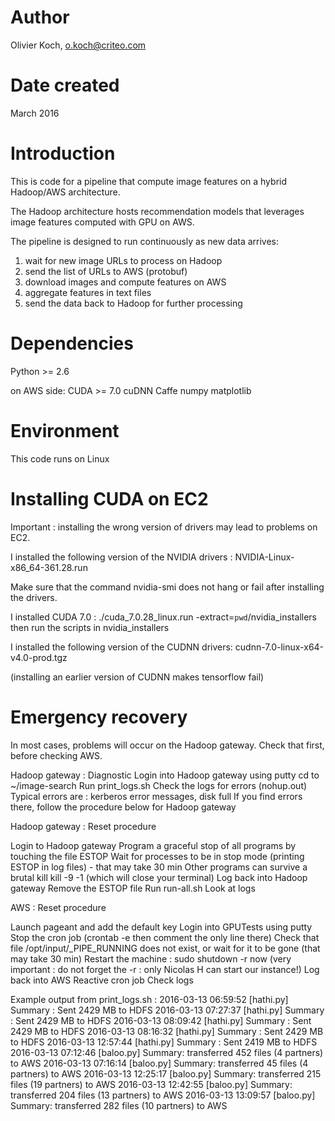 Author
==========================================================
Olivier Koch, o.koch@criteo.com


Date created
==========================================================
March 2016


Introduction
==========================================================
This is code for a pipeline that compute image features on a hybrid Hadoop/AWS architecture.

The Hadoop architecture hosts recommendation models that leverages image features computed with GPU on AWS.

The pipeline is designed to run continuously as new data arrives:

1. wait for new image URLs to process on Hadoop
2. send the list of URLs to AWS (protobuf)
3. download images and compute features on AWS
4. aggregate features in text files
5. send the data back to Hadoop for further processing


Dependencies
==========================================================
Python >= 2.6

on AWS side:
CUDA >= 7.0
cuDNN
Caffe
numpy
matplotlib


Environment
==========================================================
This code runs on Linux


Installing CUDA on EC2
==========================================================

Important : installing the wrong version of drivers may lead to problems on EC2.

I installed the following version of the NVIDIA drivers : NVIDIA-Linux-x86_64-361.28.run

Make sure that the command nvidia-smi does not hang or fail after installing the drivers.

I installed CUDA 7.0 : 
./cuda_7.0.28_linux.run -extract=`pwd`/nvidia_installers
then run the scripts in nvidia_installers

I installed the following version of the CUDNN drivers: cudnn-7.0-linux-x64-v4.0-prod.tgz

(installing an earlier version of CUDNN makes tensorflow fail)


Emergency recovery
==========================================================
In most cases, problems will occur on the Hadoop gateway.  Check that first, before checking AWS.

Hadoop gateway : Diagnostic
Login into Hadoop gateway using putty
cd to ~/image-search
Run print_logs.sh
Check the logs for errors (nohup.out)
Typical errors are : kerberos error messages, disk full
If you find errors there, follow the procedure below for Hadoop gateway


Hadoop gateway : Reset procedure

Login to Hadoop gateway
Program a graceful stop of all programs by touching the file ESTOP
Wait for processes to be in stop mode (printing ESTOP in log files) - that may take 30 min
Other programs can survive a brutal kill
kill -9 -1 (which will close your terminal)
Log back into Hadoop gateway
Remove the ESTOP file
Run run-all.sh
Look at logs

AWS : Reset procedure

Launch pageant and add the default key
Login into GPUTests using putty
Stop the cron job (crontab -e then comment the only line there)
Check that file /opt/input/_PIPE_RUNNING does not exist, or wait for it to be gone (that may take 30 min)
Restart the machine : sudo shutdown -r now
(very important : do not forget the -r : only Nicolas H can start our instance!)
Log back into AWS
Reactive cron job
Check logs

Example output from print_logs.sh :
2016-03-13 06:59:52	[hathi.py]	Summary : Sent 2429 MB to HDFS
2016-03-13 07:27:37	[hathi.py]	Summary : Sent 2429 MB to HDFS
2016-03-13 08:09:42	[hathi.py]	Summary : Sent 2429 MB to HDFS
2016-03-13 08:16:32	[hathi.py]	Summary : Sent 2429 MB to HDFS
2016-03-13 12:57:44	[hathi.py]	Summary : Sent 2419 MB to HDFS
2016-03-13 07:12:46	[baloo.py]	Summary: transferred 452 files (4 partners) to AWS
2016-03-13 07:16:14	[baloo.py]	Summary: transferred 45 files (4 partners) to AWS
2016-03-13 12:25:17	[baloo.py]	Summary: transferred 215 files (19 partners) to AWS
2016-03-13 12:42:55	[baloo.py]	Summary: transferred 204 files (13 partners) to AWS
2016-03-13 13:09:57	[baloo.py]	Summary: transferred 282 files (10 partners) to AWS
